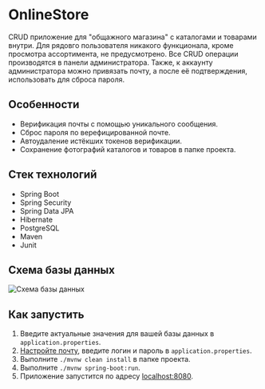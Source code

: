 # OnlineStore
CRUD приложение для "общажного магазина" с каталогами и товарами внутри. Для рядовго пользователя никакого функционала, кроме просмотра ассортимента, не предусмотрено. Все CRUD операции производятся в панели администратора. Также, к аккаунту администратора можно привязать почту, а после её подтверждения, использовать для сброса пароля.
## Особенности
- Верификация почты с помощью уникального сообщения.
- Сброс пароля по верефицированной почте.
- Автоудаление истёкших токенов верификации.
- Сохранение фотографий каталогов и товаров в папке проекта.
## Стек технологий
- Spring Boot
- Spring Security
- Spring Data JPA
- Hibernate
- PostgreSQL
- Maven
- Junit
## Схема базы данных
![Схема базы данных](https://user-images.githubusercontent.com/113349741/229635930-b63b8021-58bc-46ac-86cb-859ed1dccb13.png)
## Как запустить
1. Введите актуальные значения для вашей базы данных в `application.properties`.
2. [Настройте почту](https://yandex.ru/support/mail/mail-clients/others.html), введите логин и пароль в `application.properties`.
3. Выполните `./mvnw clean install` в папке проекта.
4. Выполните `./mvnw spring-boot:run`.
5. Приложение запустится по адресу [localhost:8080](http://localhost:8080).
